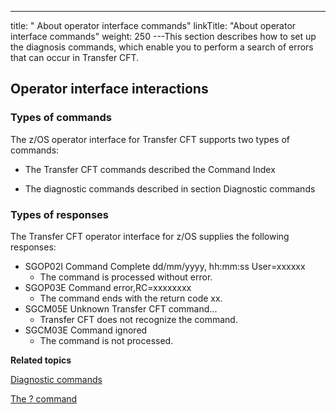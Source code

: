 ---
title: " About operator interface commands"
linkTitle: "About operator interface commands"
weight: 250
---This section describes how to set up the diagnosis commands, which enable you to perform a search of errors that can occur in Transfer CFT.

## Operator interface interactions

### Types of commands 

The z/OS operator interface for Transfer CFT supports two types of commands:

- The Transfer CFT commands described the Command Index

<!-- -->

- The diagnostic commands described in section Diagnostic commands

### Types of responses

The Transfer CFT operator interface for z/OS supplies the following responses:

- SGOP02I Command Complete dd/mm/yyyy, hh:mm:ss User=xxxxxx
    -   The command is processed without error.
- SGOP03E Command error,RC=xxxxxxxx
    -   The command ends with the return code xx.
- SGCM05E Unknown Transfer CFT command...
    -   Transfer CFT does not recognize the command.
- SGCM03E Command ignored
    -   The command is not processed.

****Related topics****

[Diagnostic commands]()

[The ? command]()
